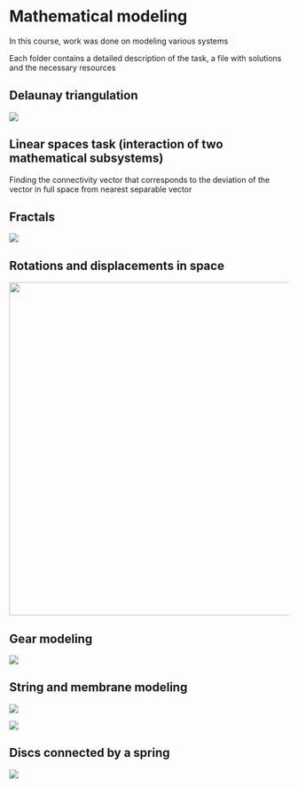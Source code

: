 # Mathematical modeling

In this course, work was done on modeling various systems

Each folder contains a detailed description of the task, a file with solutions and the necessary resources

## Delaunay triangulation

![](https://github.com/pivp/mathematical-modeling/blob/46ddd6610fb74615f6094a8dd1a0ded1d7da16b0/triangulation/visualization/triangulation.gif)

## Linear spaces task (interaction of two mathematical subsystems)

Finding the connectivity vector that corresponds to the deviation of the vector in full space from
nearest separable vector

## Fractals

![](https://github.com/pivp/mathematical-modeling/blob/64f1942544d15f76cbd4e09b5ea1a9ee39a1baf2/fractals/visualization/onlyExtreme.gif)

## Rotations and displacements in space

<p>
  <img width="600" src="https://github.com/pivp/mathematical-modeling/blob/496bbae46e1b7ea325eae8eae74af3d63b9a6251/rotations_in_space/visualization/cubes.png">
</p>

## Gear modeling

![](https://github.com/pivp/mathematical-modeling/blob/7ab726c300123158df32631ad1528de8295ef811/gears/gears.gif)

## String and membrane modeling

![](https://github.com/pivp/mathematical-modeling/blob/56a1ae3432addb5f9459da2066183bf081268c7c/string_and_membrane/visualization/membrane.gif)

![](https://github.com/pivp/mathematical-modeling/blob/1c3129fd26457efd358e022f25ac45370b323f39/string_and_membrane/visualization/string.gif)

## Discs connected by a spring

![](https://github.com/pivp/mathematical-modeling/blob/a887fa65f33b2daa15249c991c79846185964f4a/discs_connected_by_spring/visualization/system.gif)
